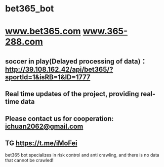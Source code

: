 # bet365_bot

# www.bet365.com www.365-288.com
## soccer in play(Delayed processing of data)： http://39.108.162.42/api/bet365/?sportId=1&isRB=1&ID=1777

## Real time updates of the project, providing real-time data


## Please contact us for cooperation: ichuan2062@gmail.com
## TG https://t.me/iMoFei

 bet365 bot specializes in risk control and anti crawling, and there is no data that cannot be crawled! 
